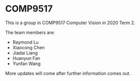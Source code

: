 # COMP9517
This is a group in COMP9517 Computer Vision in 2020 Term 2.

The team members are:
- Raymond Lu
- Xiaocong Chen
- Jiadai Liang
- Huanyun Fan
- Yunfan Wang

More updates will come after further information comes out.
